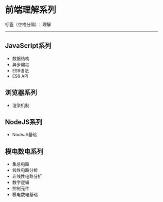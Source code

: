# 前端理解系列

标签（空格分隔）： 理解

---

## JavaScript系列

* 数据结构
* 异步编程
* ES6语法
* ES6 API

## 浏览器系列

* 渲染机制

## NodeJS系列

* NodeJS基础

## 模电数电系列

* 集总电路
* 线性电路分析
* 非线性电路分析
* 数字逻辑
* 控制元件
* 模电数电基础

